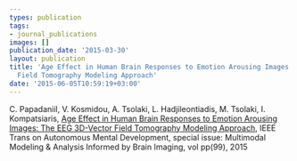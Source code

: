 ```yaml
---
types: publication
tags:
- journal_publications
images: []
publication_date: '2015-03-30'
layout: publication
title: 'Age Effect in Human Brain Responses to Emotion Arousing Images: The EEG 3D-Vector
  Field Tomography Modeling Approach'
date: '2015-06-05T10:59:19+03:00'
---
```

C. Papadaniil, V. Kosmidou, A. Tsolaki, L. Hadjileontiadis, M. Tsolaki, I. Kompatsiaris, <a title="CAID" href="http://ieeexplore.ieee.org/xpl/articleDetails.jsp?reload=true&arnumber=7072510">Age Effect in Human Brain Responses to Emotion Arousing Images: The EEG 3D-Vector Field Tomography Modeling Approach</a>, IEEE Trans on Autonomous Mental Development, special issue: Multimodal Modeling & Analysis Informed by Brain Imaging, vol pp(99), 2015
